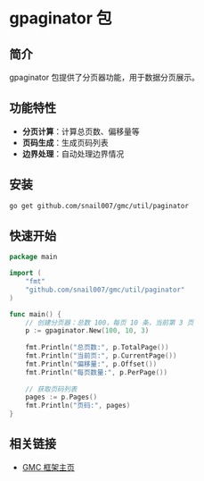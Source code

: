 # gpaginator 包

## 简介

gpaginator 包提供了分页器功能，用于数据分页展示。

## 功能特性

- **分页计算**：计算总页数、偏移量等
- **页码生成**：生成页码列表
- **边界处理**：自动处理边界情况

## 安装

```bash
go get github.com/snail007/gmc/util/paginator
```

## 快速开始

```go
package main

import (
    "fmt"
    "github.com/snail007/gmc/util/paginator"
)

func main() {
    // 创建分页器：总数 100，每页 10 条，当前第 3 页
    p := gpaginator.New(100, 10, 3)
    
    fmt.Println("总页数:", p.TotalPage())
    fmt.Println("当前页:", p.CurrentPage())
    fmt.Println("偏移量:", p.Offset())
    fmt.Println("每页数量:", p.PerPage())
    
    // 获取页码列表
    pages := p.Pages()
    fmt.Println("页码:", pages)
}
```

## 相关链接

- [GMC 框架主页](https://github.com/snail007/gmc)

